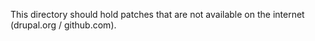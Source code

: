 This directory should hold patches that are not available on the internet (drupal.org / github.com).
